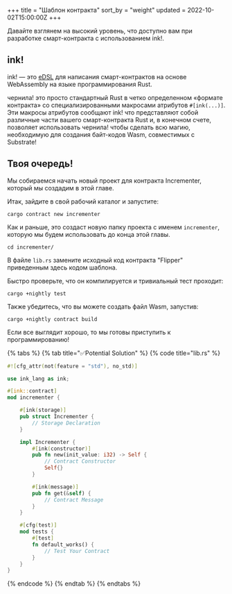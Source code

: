 +++
title = "Шаблон контракта"
sort_by = "weight"
updated = 2022-10-02T15:00:00Z
+++

Давайте взглянем на высокий уровень, что доступно вам при разработке смарт-контракта с использованием ink!.

## ink! <a id="ink"></a>

ink! — это [eDSL](https://wiki.haskell.org/Embedded_domain_specific_language) для написания смарт-контрактов на основе WebAssembly на языке программирования Rust.

чернила! это просто стандартный Rust в четко определенном «формате контракта» со специализированными макросами атрибутов `#[ink(...)]`. Эти макросы атрибутов сообщают ink! что представляют собой различные части вашего смарт-контракта Rust и, в конечном счете, позволяет использовать чернила! чтобы сделать всю магию, необходимую для создания байт-кодов Wasm, совместимых с Substrate!

## Твоя очередь! <a id="your-turn"></a>

Мы собираемся начать новый проект для контракта Incrementer, который мы создадим в этой главе.

Итак, зайдите в свой рабочий каталог и запустите:

```
cargo contract new incrementer
```

Как и раньше, это создаст новую папку проекта с именем `incrementer`, которую мы будем использовать до конца этой главы.

```
cd incrementer/
```

В файле `lib.rs` замените исходный код контракта "Flipper" приведенным здесь кодом шаблона.

Быстро проверьте, что он компилируется и тривиальный тест проходит:

```
cargo +nightly test
```

Также убедитесь, что вы можете создать файл Wasm, запустив:

```
cargo +nightly contract build
```

Если все выглядит хорошо, то мы готовы приступить к программированию!

{% tabs %}
{% tab title="✅Potential Solution" %}
{% code title="lib.rs" %}

```rust
#![cfg_attr(not(feature = "std"), no_std)]

use ink_lang as ink;

#[ink::contract]
mod incrementer {

    #[ink(storage)]
    pub struct Incrementer {
        // Storage Declaration
    }

    impl Incrementer {
        #[ink(constructor)]
        pub fn new(init_value: i32) -> Self {
            // Contract Constructor
            Self{}
        }

        #[ink(message)]
        pub fn get(&self) {
            // Contract Message
        }
    }

    #[cfg(test)]
    mod tests {
        #[test]
        fn default_works() {
            // Test Your Contract
        }
    }
}
```

{% endcode %}
{% endtab %}
{% endtabs %}
